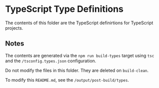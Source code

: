 TypeScript Type Definitions
===========================

The contents of this folder are the TypeScript definirtions for
TypeScript projects.


Notes
-----

The contents are generated via the `npm run build-types` target
using `tsc` and the `/tsconfig.types.json` configuration.

Do not modify the files in this folder. They are deleted on `build-clean`.

To modify this `README.md`, see the `/output/post-build/types`.
